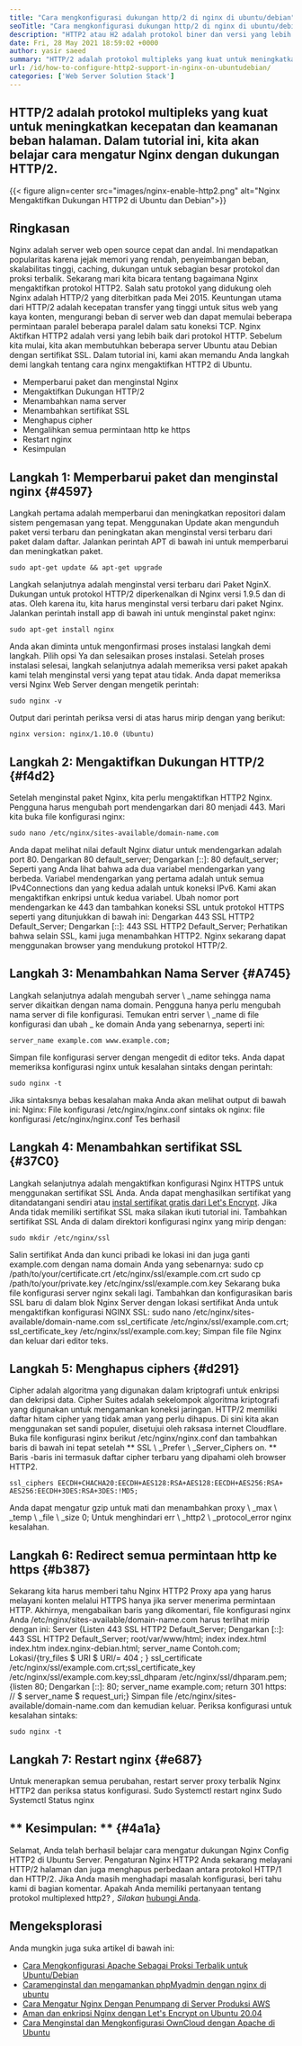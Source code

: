 ```yaml
---
title: "Cara mengkonfigurasi dukungan http/2 di nginx di ubuntu/debian" 
seoTitle: "Cara mengkonfigurasi dukungan http/2 di nginx di ubuntu/debian" 
description: "HTTP2 atau H2 adalah protokol biner dan versi yang lebih baik dari protokol HTTP yang memungkinkan untuk meningkatkan kecepatan halaman situs setelah Nginx mengaktifkan dukungan HTTP2" 
date: Fri, 28 May 2021 18:59:02 +0000
author: yasir saeed
summary: "HTTP/2 adalah protokol multipleks yang kuat untuk meningkatkan kecepatan dan keamanan beban halaman. Dalam tutorial ini, kita akan belajar cara mengatur Nginx dengan dukungan HTTP/2." 
url: /id/how-to-configure-http2-support-in-nginx-on-ubuntudebian/
categories: ['Web Server Solution Stack']
---
```


## HTTP/2 adalah protokol multipleks yang kuat untuk meningkatkan kecepatan dan keamanan beban halaman. Dalam tutorial ini, kita akan belajar cara mengatur Nginx dengan dukungan HTTP/2.

{{< figure align=center src="images/nginx-enable-http2.png" alt="Nginx Mengaktifkan Dukungan HTTP2 di Ubuntu dan Debian">}}


## **Ringkasan**
Nginx adalah server web open source cepat dan andal. Ini mendapatkan popularitas karena jejak memori yang rendah, penyeimbangan beban, skalabilitas tinggi, caching, dukungan untuk sebagian besar protokol dan proksi terbalik. Sekarang mari kita bicara tentang bagaimana Nginx mengaktifkan protokol HTTP2.
Salah satu protokol yang didukung oleh Nginx adalah HTTP/2 yang diterbitkan pada Mei 2015. Keuntungan utama dari HTTP/2 adalah kecepatan transfer yang tinggi untuk situs web yang kaya konten, mengurangi beban di server web dan dapat memulai beberapa permintaan paralel beberapa paralel dalam satu koneksi TCP. Nginx Aktifkan HTTP2 adalah versi yang lebih baik dari protokol HTTP. Sebelum kita mulai, kita akan membutuhkan beberapa server Ubuntu atau Debian dengan sertifikat SSL. Dalam tutorial ini, kami akan memandu Anda langkah demi langkah tentang cara nginx mengaktifkan HTTP2 di Ubuntu.
  * Memperbarui paket dan menginstal Nginx
  * Mengaktifkan Dukungan HTTP/2
  * Menambahkan nama server
  * Menambahkan sertifikat SSL
  * Menghapus cipher
  * Mengalihkan semua permintaan http ke https
  * Restart nginx
  * Kesimpulan

## Langkah 1: Memperbarui paket dan menginstal nginx {#4597}
Langkah pertama adalah memperbarui dan meningkatkan repositori dalam sistem pengemasan yang tepat. Menggunakan Update akan mengunduh paket versi terbaru dan peningkatan akan menginstal versi terbaru dari paket dalam daftar. Jalankan perintah APT di bawah ini untuk memperbarui dan meningkatkan paket.
```
sudo apt-get update && apt-get upgrade
```
Langkah selanjutnya adalah menginstal versi terbaru dari Paket NginX. Dukungan untuk protokol HTTP/2 diperkenalkan di Nginx versi 1.9.5 dan di atas. Oleh karena itu, kita harus menginstal versi terbaru dari paket Nginx. Jalankan perintah install app di bawah ini untuk menginstal paket nginx:
```
sudo apt-get install nginx
```
Anda akan diminta untuk mengonfirmasi proses instalasi langkah demi langkah. Pilih opsi Ya dan selesaikan proses instalasi. Setelah proses instalasi selesai, langkah selanjutnya adalah memeriksa versi paket apakah kami telah menginstal versi yang tepat atau tidak. Anda dapat memeriksa versi Nginx Web Server dengan mengetik perintah:
```
sudo nginx -v
```
Output dari perintah periksa versi di atas harus mirip dengan yang berikut:
```
nginx version: nginx/1.10.0 (Ubuntu)
```

## Langkah 2: Mengaktifkan Dukungan HTTP/2 {#f4d2}
Setelah menginstal paket Nginx, kita perlu mengaktifkan HTTP2 Nginx. Pengguna harus mengubah port mendengarkan dari 80 menjadi 443. Mari kita buka file konfigurasi nginx:
```
sudo nano /etc/nginx/sites-available/domain-name.com
```
Anda dapat melihat nilai default Nginx diatur untuk mendengarkan adalah port 80.
Dengarkan 80 default_server;
Dengarkan [::]: 80 default_server;
Seperti yang Anda lihat bahwa ada dua variabel mendengarkan yang berbeda. Variabel mendengarkan yang pertama adalah untuk semua IPv4Connections dan yang kedua adalah untuk koneksi IPv6. Kami akan mengaktifkan enkripsi untuk kedua variabel. Ubah nomor port mendengarkan ke 443 dan tambahkan koneksi SSL untuk protokol HTTPS seperti yang ditunjukkan di bawah ini:
Dengarkan 443 SSL HTTP2 Default_Server;
Dengarkan [::]: 443 SSL HTTP2 Default_Server;
Perhatikan bahwa selain SSL, kami juga menambahkan HTTP2. Nginx sekarang dapat menggunakan browser yang mendukung protokol HTTP/2.

## Langkah 3: Menambahkan Nama Server {#A745}
Langkah selanjutnya adalah mengubah server \ _name sehingga nama server dikaitkan dengan nama domain. Pengguna hanya perlu mengubah nama server di file konfigurasi. Temukan entri server \ _name di file konfigurasi dan ubah _ ke domain Anda yang sebenarnya, seperti ini:
```
server_name example.com www.example.com;
```
Simpan file konfigurasi server dengan mengedit di editor teks. Anda dapat memeriksa konfigurasi nginx untuk kesalahan sintaks dengan perintah:
```
sudo nginx -t
```
Jika sintaksnya bebas kesalahan maka Anda akan melihat output di bawah ini:
Nginx: File konfigurasi /etc/nginx/nginx.conf sintaks ok
nginx: file konfigurasi /etc/nginx/nginx.conf Tes berhasil

## Langkah 4: Menambahkan sertifikat SSL {#37C0}
Langkah selanjutnya adalah mengaktifkan konfigurasi Nginx HTTPS untuk menggunakan sertifikat SSL Anda. Anda dapat menghasilkan sertifikat yang ditandatangani sendiri atau [instal sertifikat gratis dari Let's Encrypt][1]. Jika Anda tidak memiliki sertifikat SSL maka silakan ikuti tutorial ini. Tambahkan sertifikat SSL Anda di dalam direktori konfigurasi nginx yang mirip dengan:
```
sudo mkdir /etc/nginx/ssl
```
Salin sertifikat Anda dan kunci pribadi ke lokasi ini dan juga ganti example.com dengan nama domain Anda yang sebenarnya:
sudo cp /path/to/your/certificate.crt /etc/nginx/ssl/example.com.crt
sudo cp /path/to/your/private.key /etc/nginx/ssl/example.com.key
Sekarang buka file konfigurasi server nginx sekali lagi. Tambahkan dan konfigurasikan baris SSL baru di dalam blok Nginx Server dengan lokasi sertifikat Anda untuk mengaktifkan konfigurasi NGINX SSL:
sudo nano /etc/nginx/sites-available/domain-name.com
ssl_certificate /etc/nginx/ssl/example.com.crt;
ssl_certificate_key /etc/nginx/ssl/example.com.key;
Simpan file file Nginx dan keluar dari editor teks.

## Langkah 5: Menghapus ciphers {#d291}
Cipher adalah algoritma yang digunakan dalam kriptografi untuk enkripsi dan dekripsi data. Cipher Suites adalah sekelompok algoritma kriptografi yang digunakan untuk mengamankan koneksi jaringan. HTTP/2 memiliki daftar hitam cipher yang tidak aman yang perlu dihapus. Di sini kita akan menggunakan set sandi populer, disetujui oleh raksasa internet Cloudflare.
Buka file konfigurasi nginx berikut /etc/nginx/nginx.conf dan tambahkan baris di bawah ini tepat setelah ** SSL \ _Prefer \ _Server_Ciphers on. ** Baris -baris ini termasuk daftar cipher terbaru yang dipahami oleh browser HTTP2.
```
ssl_ciphers EECDH+CHACHA20:EECDH+AES128:RSA+AES128:EECDH+AES256:RSA+
AES256:EECDH+3DES:RSA+3DES:!MD5;
```
Anda dapat mengatur gzip untuk mati dan menambahkan proxy \ _max \ _temp \ _file \ _size 0; Untuk menghindari err \ _http2 \ _protocol_error nginx kesalahan.

## Langkah 6: Redirect semua permintaan http ke https {#b387}
Sekarang kita harus memberi tahu Nginx HTTP2 Proxy apa yang harus melayani konten melalui HTTPS hanya jika server menerima permintaan HTTP. Akhirnya, mengabaikan baris yang dikomentari, file konfigurasi nginx Anda /etc/nginx/sites-available/domain-name.com harus terlihat mirip dengan ini:
Server {Listen 443 SSL HTTP2 Default_Server; Dengarkan [::]: 443 SSL HTTP2 Default_Server; root/var/www/html; index index.html index.htm index.nginx-debian.html; server_name Contoh.com; Lokasi/{try_files $ URI $ URI/= 404 ; } ssl_certificate /etc/nginx/ssl/example.com.crt;ssl_certificate_key /etc/nginx/ssl/example.com.key;ssl_dhparam /etc/nginx/ssl/dhparam.pem; {listen 80; Dengarkan [::]: 80; server_name example.com; return 301 https: // $ server_name $ request_uri;}
Simpan file /etc/nginx/sites-available/domain-name.com dan kemudian keluar. Periksa konfigurasi untuk kesalahan sintaks:
```
sudo nginx -t
```

## Langkah 7: Restart nginx {#e687}
Untuk menerapkan semua perubahan, restart server proxy terbalik Nginx HTTP2 dan periksa status konfigurasi.
Sudo Systemctl restart nginx
Sudo Systemctl Status nginx

## ** Kesimpulan: ** {#4a1a}
Selamat, Anda telah berhasil belajar cara mengatur dukungan Nginx Config HTTP2 di Ubuntu Server. Pengaturan Nginx HTTP2 Anda sekarang melayani HTTP/2 halaman dan juga menghapus perbedaan antara protokol HTTP/1 dan HTTP/2. Jika Anda masih menghadapi masalah konfigurasi, beri tahu kami di bagian komentar.
Apakah Anda memiliki pertanyaan tentang protokol multiplexed http2? _, Silakan_ [hubungi Anda][2].

## Mengeksplorasi
Anda mungkin juga suka artikel di bawah ini:
  * [Cara Mengkonfigurasi Apache Sebagai Proksi Terbalik untuk Ubuntu/Debian][3]
  * [Cara][3][menginstal dan mengamankan phpMyadmin dengan nginx di ubuntu][4]
  * [Cara Mengatur Nginx Dengan Penumpang di Server Produksi AWS][5]
  * [Aman dan enkripsi Nginx dengan Let's Encrypt on Ubuntu 20.04][1]
  * [Cara Menginstal dan Mengkonfigurasi OwnCloud dengan Apache di Ubuntu][6]

  
[1]: https://blog.containerize.com/web-server-solution-stack/how-to-secure-nginx-with-letsencrypt-on-ubuntu-20-04/
[2]: mailto:yasir.saeed@aspose.com
[3]: https://blog.containerize.com/web-server-solution-stack/how-to-configure-apache-as-a-reverse-proxy-for-ubuntudebian/
[4]: https://blog.containerize.com/web-server-solution-stack/how-to-install-and-secure-phpmyadmin-with-nginx-on-ubuntu/
[5]: https://blog.containerize.com/web-server-solution-stack/how-to-setup-nginx-with-passenger-on-aws-production-server/
[6]: https://blog.containerize.com/backup-and-sync-software/how-to-install-and-configure-owncloud-with-apache-on-ubuntu/
